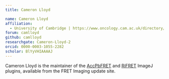 ```yaml
---
title: Cameron Lloyd

name: Cameron Lloyd
affiliation:
  - University of Cambridge | https://www.oncology.cam.ac.uk/directory/c-lloyd
forum: camlloyd
github: camlloyd
researchgate: Cameron-Lloyd-2
orcid: 0000-0003-1055-2282
scholar: BlYyVHIAAAAJ
---
```


Cameron Lloyd is the maintainer of the [AccPbFRET](/plugins/accpbfret) and [RiFRET](/plugins/rifret) ImageJ plugins, available from the FRET Imaging update site.
